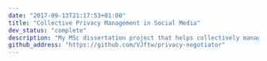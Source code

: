 ```yaml
---
date: "2017-09-13T21:17:53+01:00"
title: "Collective Privacy Management in Social Media"
dev_status: "complete"
description: "My MSc dissertation project that helps collectively manage photos on Facebook combining Community Detection and Conflict Resolution algorithms."
github_address: "https://github.com/VJftw/privacy-negotiator"
---
```

